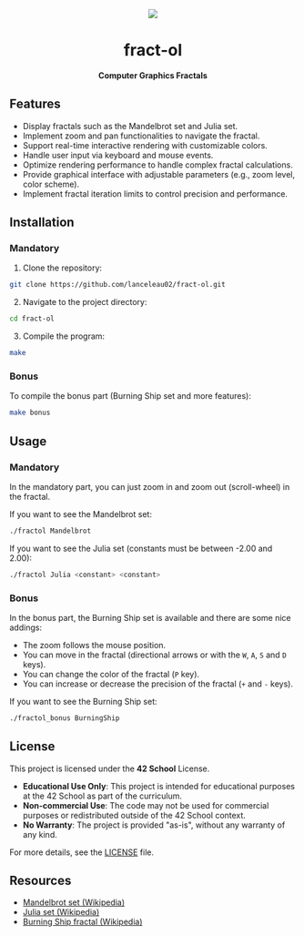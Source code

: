 <div align="center">

![](https://raw.githubusercontent.com/ayogun/42-project-badges/refs/heads/main/badges/fract-ole.png)

# **fract-ol**

**Computer Graphics Fractals**

</div>

## Features

- Display fractals such as the Mandelbrot set and Julia set.
- Implement zoom and pan functionalities to navigate the fractal.
- Support real-time interactive rendering with customizable colors.
- Handle user input via keyboard and mouse events.
- Optimize rendering performance to handle complex fractal calculations.
- Provide graphical interface with adjustable parameters (e.g., zoom level, color scheme).
- Implement fractal iteration limits to control precision and performance.

## Installation

### Mandatory

1. Clone the repository:

```bash
git clone https://github.com/lanceleau02/fract-ol.git
```

2. Navigate to the project directory:

```bash
cd fract-ol
```

3. Compile the program:

```bash
make
```

### Bonus

To compile the bonus part (Burning Ship set and more features):

```bash
make bonus
```

## Usage

### Mandatory

In the mandatory part, you can just zoom in and zoom out (scroll-wheel) in the fractal.

If you want to see the Mandelbrot set:

```bash
./fractol Mandelbrot
```

If you want to see the Julia set (constants must be between -2.00 and 2.00):

```bash
./fractol Julia <constant> <constant>
```

### Bonus

In the bonus part, the Burning Ship set is available and there are some nice addings:

- The zoom follows the mouse position.
- You can move in the fractal (directional arrows or with the `W`, `A`, `S` and `D` keys).
- You can change the color of the fractal (`P` key).
- You can increase or decrease the precision of the fractal (`+` and `-` keys).

If you want to see the Burning Ship set:

```bash
./fractol_bonus BurningShip
```

## License

This project is licensed under the **42 School** License.

- **Educational Use Only**: This project is intended for educational purposes at the 42 School as part of the curriculum.
- **Non-commercial Use**: The code may not be used for commercial purposes or redistributed outside of the 42 School context.
- **No Warranty**: The project is provided "as-is", without any warranty of any kind.

For more details, see the [LICENSE](https://github.com/lanceleau02/ft_printf/blob/main/LICENSE) file.

## Resources

- [Mandelbrot set (Wikipedia)](https://en.wikipedia.org/wiki/Mandelbrot_set)
- [Julia set (Wikipedia)](https://en.wikipedia.org/wiki/Julia_set)
- [Burning Ship fractal (Wikipedia)](https://en.wikipedia.org/wiki/Burning_Ship_fractal)
